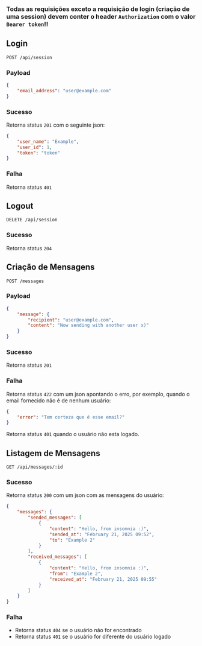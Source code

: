 ### **Todas as requisições exceto a requisição de login (criação de uma session) devem conter o header `Authorization` com o valor `Bearer token`!!**

## Login

`POST /api/session`

### Payload

```json
{
    "email_address": "user@example.com"
}
```

### Sucesso

Retorna status `201` com o seguinte json:

```json
{
    "user_name": "Example",
    "user_id": 1,
    "token": "token"
}
```

### Falha

Retorna status `401`

## Logout

`DELETE /api/session`

### Sucesso

Retorna status `204`

## Criação de Mensagens

`POST /messages`

### Payload

```json
{
    "message": {
        "recipient": "user@example.com",
        "content": "Now sending with another user x)"
    }
}
```

### Sucesso

Retorna status `201`

### Falha

Retorna status `422` com um json apontando o erro, por exemplo, quando o email fornecido não é de nenhum usuário:

```json
{
    "error": "Tem certeza que é esse email?"
}
```

Retorna status `401` quando o usuário não esta logado.

## Listagem de Mensagens

`GET /api/messages/:id`

### Sucesso

Retorna status `200` com um json com as mensagens do usuário:

```json
{
    "messages": {
        "sended_messages": [
            {
                "content": "Hello, from insomnia :)",
                "sended_at": "February 21, 2025 09:52",
                "to": "Example 2"
            }
        ],
        "received_messages": [
            {
                "content": "Hello, from insomnia :)",
                "from": "Example 2",
                "received_at": "February 21, 2025 09:55"
            }
        ]
    }
}
```

### Falha

- Retorna status `404` se o usuário não for encontrado
- Retorna status `401` se o usuário for diferente do usuário logado
